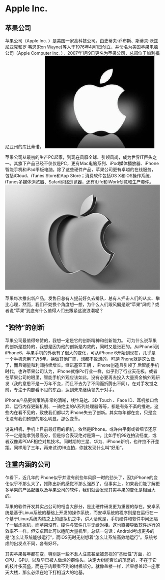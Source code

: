 # Apple Inc.
## 苹果公司
苹果公司（Apple Inc. ）是美国一家高科技公司。由史蒂夫·乔布斯、斯蒂夫·沃兹尼亚克和罗·韦恩(Ron Wayne)等人于1976年4月1日创立，并命名为美国苹果电脑公司（Apple Computer Inc. ），2007年1月9日更名为苹果公司，总部位于加利福尼亚州的库比蒂诺。
![](https://github.com/Tiantian0616/swi-homework/raw/master/apple.png)

苹果公司从最初的生产PC起家，到现在风靡全球、引领风尚，成为世界IT巨头之一。其旗下产品已经不仅仅是PC，更有Mac电脑系列、iPod媒体播放器、iPhone智能手机和iPad平板电脑。除了这些硬件产品，苹果公司更有卓越的在线服务，包括iCloud、iTunes Store和App Store；消费软件包括OS X和iOS操作系统、iTunes多媒体浏览器、Safari网络浏览器，还有iLife和iWork创意和生产套件。
![](https://github.com/Tiantian0616/swi-homework/raw/master/IMG_1165.JPG)

苹果每次推出新产品，发售日总有人提前好久去排队，总有人抨击人们的从众、攀比心理，然而，我们不妨换个角度想一想，为什么人们跟风偏是跟“苹果”风呢？或者说“苹果”到底有什么值得人们去跟紧这波浪潮呢？

## “独特”的创新
苹果公司最值得夸赞的，我想一定是它的创新精神和创新能力。
可为什么说苹果的创新是独特的，我想是因为他的创新是内敛的，同时又是张狂的。从iPhone5到iPhone6，苹果手机的外表有了很大的变化，可从iPhone 6开始到现在，几乎是一个手机壳用了近5年。换做其他厂商，想都不敢想的。可是iPhone就是这么做了，而且销量和利润持续增长。继诺基亚王朝 ，iPhone创造且引领了 后智能手机时代，也许苹果公司认为，iPhone就像Pc行业一样，似乎到了行业天花板。或者在苹果公司的眼里，智能手机外观应该如此，没有必要再去投入大量资金搞外观研发（我的意思不是一万年不变，而且不去为了不同而折腾出不同）。在对手发觉之前，专注于内部看不见的东西，达到未来继续领先于对手。

iPhone产品更新策略非常的清晰，线性马达、3D Touch 、Face ID、耳机接口舍弃、运行内存更新机制、一骑绝尘的A系列处理器等等，都是有条不紊的推进。这些内在看不见的，致使我们都以为iPhone失去了创新。其实每年都在变，只是变化没有我们预想的那么明显，那么变革。

说说相机，手机上目前最好用的相机，依然是iPhone。或许白平衡或者细节还原不一定是能拿到最高分，但是综合表现绝对是第一。比如手机99连拍流畅度，或者双像素PDAF相位对焦技术。同时期的三星、华为、iPhone新机，也许拉不开差距。同样用了三年，再来试试99连拍，你就发现什么叫“好用”。 

## 注重内涵的公司
乍看下，近几年的iPhone似乎并没有前些年风靡一时的劲头了，因为iPhone的变化似乎不那么大了，推陈出新的感觉不那么强烈了，但事实上，如果我们能了解更多苹果的产品配置以及苹果公司的软件，我们就会发现其实苹果的变化是相当大的。

苹果的软件开发其实占公司的相当大部分，是比硬件研发更为重要的存在。安卓系统是基于Linux系统的基础上开发的操作系统，而安卓系统的程序则是在运行在一个基于Linux系统内核之上的虚拟机之中，讲人话就是，手机硬件和软件中间还隔了一层虚拟机，而苹果没有，硬件与软件几乎无缝对接。这也直接导致软件运行的效率不一样。但安卓因此可以适配大量机型。总结一句话：Android考虑更多的是“怎么让系统能够运行”，而iOS无时无刻想着“怎么让系统高效地运行”。系统考虑的出发点不同，各有好坏。

其实苹果每年都在变，特别是一些不惹人注意甚至被忽视的“基础性”方面，如CPU，GPU，以及早已被人做烂的摄像头。决定大树能否长的茂盛的，不在于它的枝叶多茂盛，而在于肉眼看不到的树根部分。就像盖楼一样，若果想盖起一座摩天大楼，那么必须在地下打相当大的地基。
